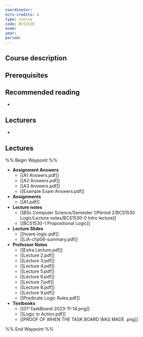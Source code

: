 ```yaml
---
coordinator: 
ects-credits: 4
type: course
code: BCS1530
exam: 
year: 
period:
---
```


## Course description


## Prerequisites


## Recommended reading
- 

## Lecturers
- 

## Lectures
%% Begin Waypoint %%
- **Assignment Answers**
	- [[A1 Answers.pdf]]
	- [[A2 Answers.pdf]]
	- [[A3 Answers.pdf]]
	- [[Example Exam Answers.pdf]]
- **Assignments**
	- [[A1.pdf]]
- **Lecture notes**
	- [[BSc Computer Science/Semester 1/Period 2/BCS1530 Logic/Lecture notes/BCS1530-0 Intro lecture]]
	- [[BCS1530-1 Propositional Logic]]
- **Lecture Slides**
	- [[hoare-logic.pdf]]
	- [[LiA-chp06-summary.pdf]]
- **Professor Notes**
	- [[Extra Lecture.pdf]]
	- [[Lecture 2.pdf]]
	- [[Lecture 3.pdf]]
	- [[Lecture 4.pdf]]
	- [[Lecture 5.pdf]]
	- [[Lecture 6.pdf]]
	- [[Lecture 7.pdf]]
	- [[Lecture 8.pdf]]
	- [[Lecture 9.pdf]]
	- [[Predicate Logic Rules.pdf]]
- **Textbooks**
	- [[07-TaskBoard-2023-11-14.png]]
	- [[Logic in Action.pdf]]
	- [[PROOF OF WHEN THE TASK BOARD WAS MADE .png]]

%% End Waypoint %%